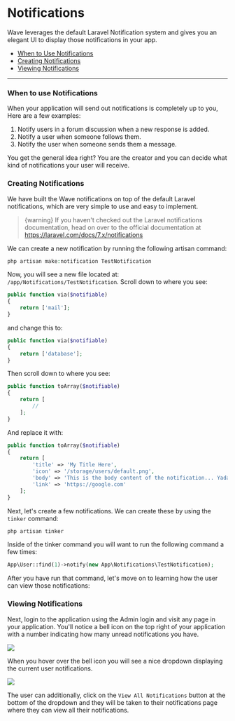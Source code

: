 # Notifications

Wave leverages the default Laravel Notification system and gives you an elegant UI to display those notifications in your app.

- [When to Use Notifications](#when-to-use)
- [Creating Notifications](#create-notifications)
- [Viewing Notifications](#viewing-notifications)

---

### When to use Notifications

When your application will send out notifications is completely up to you, Here are a few examples:

1. Notify users in a forum discussion when a new response is added.
2. Notify a user when someone follows them.
3. Notify the user when someone sends them a message.

You get the general idea right? You are the creator and you can decide what kind of notifications your user will receive.

### Creating Notifications

We have built the Wave notifications on top of the default Laravel notifications, which are very simple to use and easy to implement.

> {warning} If you haven't checked out the Laravel notifications documentation, head on over to the official documentation at https://laravel.com/docs/7.x/notifications

We can create a new notification by running the following artisan command:

```php
php artisan make:notification TestNotification
```

Now, you will see a new file located at: `/app/Notifications/TestNotification`. Scroll down to where you see:

```php
public function via($notifiable)
{
    return ['mail'];
}
```

and change this to:

```php
public function via($notifiable)
{
    return ['database'];
}
```

Then scroll down to where you see:

```php
public function toArray($notifiable)
{
    return [
        //
    ];
}
```

And replace it with:

```php
public function toArray($notifiable)
{
    return [
        'title' => 'My Title Here',
        'icon' => '/storage/users/default.png',
        'body' => 'This is the body content of the notification... Yada yada yada',
        'link' => 'https://google.com'
    ];
}
```

Next, let's create a few notifications. We can create these by using the `tinker` command:

```php
php artisan tinker
```

Inside of the tinker command you will want to run the following command a few times:

```php
App\User::find(1)->notify(new App\Notifications\TestNotification);
```

After you have run that command, let's move on to learning how the user can view those notifications:

### Viewing Notifications

Next, login to the application using the Admin login and visit any page in your application. You'll notice a bell icon on the top right of your application with a number indicating how many unread notifications you have.

![](/wave/img/docs/1.0/notifications-1.png)

When you hover over the bell icon you will see a nice dropdown displaying the current user notifications.

![](/wave/img/docs/1.0/notifications-2.png)

The user can additionally, click on the `View All Notifications` button at the bottom of the dropdown and they will be taken to their notifications page where they can view all their notifications.
